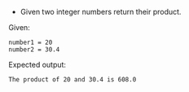 * Given two integer numbers return their product.

Given:

```input
number1 = 20
number2 = 30.4
```

Expected output:

```output
The product of 20 and 30.4 is 608.0
```